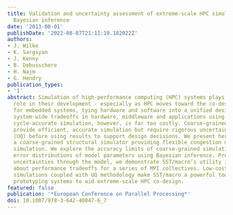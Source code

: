 ```yaml
---
title: Validation and uncertainty assessment of extreme-scale HPC simulation through
  Bayesian inference
date: '2013-08-01'
publishDate: '2022-08-07T21:11:19.182022Z'
authors:
- J. Wilke
- K. Sargsyan
- J. Kenny
- B. Debusschere
- H. Najm
- G. Hendry
publication_types:
- '1'
abstract: Simulation of high-performance computing (HPC) systems plays a critical
  role in their development - especially as HPC moves toward the co-design model used
  for embedded systems, tying hardware and software into a unified design cycle. Exploring
  system-wide tradeoffs in hardware, middleware and applications using high-fidelity
  cycle-accurate simulation, however, is far too costly. Coarse-grained methods can
  provide efficient, accurate simulation but require rigorous uncertainty quantification
  (UQ) before using results to support design decisions. We present here SST/macro,
  a coarse-grained structural simulator providing flexible congestion models for low-cost
  simulation. We explore the accuracy limits of coarse-grained simulation by deriving
  error distributions of model parameters using Bayesian inference. Propagating these
  uncertainties through the model, we demonstrate SST/macro’s utility in making conclusions
  about performance tradeoffs for a series of MPI collectives. Low-cost and high-accuracy
  simulations coupled with UQ methodology make SST/macro a powerful tool for rapidly
  prototyping systems to aid extreme-scale HPC co-design.
featured: false
publication: '*European Conference on Parallel Processing*'
doi: 10.1007/978-3-642-40047-6_7
---
```


